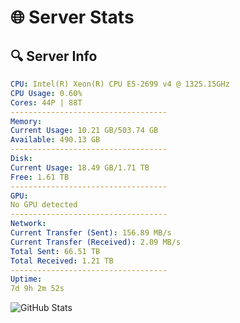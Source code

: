 # 🌐 Server Stats
## 🔍 Server Info
```yaml
CPU: Intel(R) Xeon(R) CPU E5-2699 v4 @ 1325.15GHz
CPU Usage: 0.60%
Cores: 44P | 88T
-----------------------------------
Memory:
Current Usage: 10.21 GB/503.74 GB
Available: 490.13 GB
-----------------------------------
Disk:
Current Usage: 18.49 GB/1.71 TB
Free: 1.61 TB
-----------------------------------
GPU:
No GPU detected
-----------------------------------
Network:
Current Transfer (Sent): 156.89 MB/s
Current Transfer (Received): 2.09 MB/s
Total Sent: 66.51 TB
Total Received: 1.21 TB
-----------------------------------
Uptime:
7d 9h 2m 52s
```
![GitHub Stats](https://img.shields.io/badge/Updated-2025-02-15_07:46:10-blue)